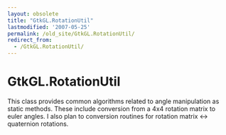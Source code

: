 ```yaml
---
layout: obsolete
title: "GtkGL.RotationUtil"
lastmodified: '2007-05-25'
permalink: /old_site/GtkGL.RotationUtil/
redirect_from:
  - /GtkGL.RotationUtil/
---
```


GtkGL.RotationUtil
==================

This class provides common algorithms related to angle manipulation as static methods. These include conversion from a 4x4 rotation matrix to euler angles. I also plan to conversion routines for rotation matrix \<-\> quaternion rotations.

